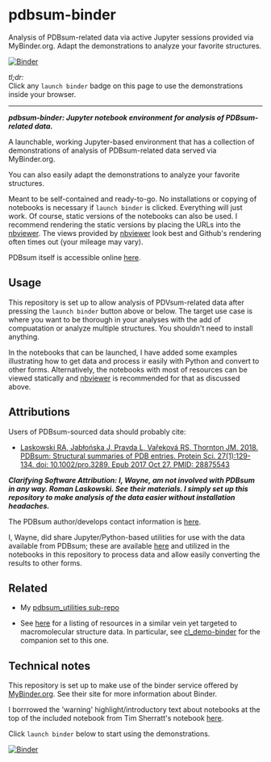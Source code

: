 # pdbsum-binder
Analysis of PDBsum-related data via active Jupyter sessions provided via MyBinder.org. Adapt the demonstrations to analyze your favorite structures.

[![Binder](https://mybinder.org/badge_logo.svg)](https://mybinder.org/v2/gh/fomightez/pdbsum-binder/main?filepath=index.ipynb)


*tl;dr:*  
Click any `launch binder` badge on this page to use the demonstrations inside your browser.

------


***pdbsum-binder:  Jupyter notebook environment for analysis of PDBsum-related data.***

A launchable, working Jupyter-based environment that has a collection of demonstrations of analysis of PDBsum-related data served via MyBinder.org.

You can also easily adapt the demonstrations to analyze your favorite structures.

Meant to be self-contained and ready-to-go. No installations or copying of notebooks is necessary if `launch binder` is clicked. Everything will just work. Of course, static versions of the notebooks can also be used. I recommend rendering the static versions by placing the URLs into the [nbviewer](https://nbviewer.jupyter.org/). The views provided by [nbviewer](https://nbviewer.jupyter.org/) look best and Github's rendering often times out (your mileage may vary).

PDBsum itself is accessible online [here](http://www.ebi.ac.uk/thornton-srv/databases/cgi-bin/pdbsum/GetPage.pl?pdbcode=index.html).

Usage
-----

This repository is set up to allow analysis of PDVsum-related data after pressing the `launch binder` button above or below. The target use case is where you want to be thorough in your analyses with the add of compuatation or analyze multiple structures. You shouldn't need to install anything.

In the notebooks that can be launched, I have added some examples illustrating how to get data and process ir easily with Python and convert to other forms. Alternatively, the notebooks with most of resources can be viewed statically and [nbviewer](https://nbviewer.jupyter.org/) is recommended for that as discussed above.

## Attributions

Users of PDBsum-sourced data should probably cite:

- [Laskowski RA, Jabłońska J, Pravda L, Vařeková RS, Thornton JM. 2018. PDBsum: Structural summaries of PDB entries. Protein Sci. 27(1):129-134. doi: 10.1002/pro.3289. Epub 2017 Oct 27. PMID: 28875543](https://pubmed.ncbi.nlm.nih.gov/28875543/)

***Clarifying Software Attribution: I, Wayne, am not involved with PDBsum in any way. Roman Laskowski. See their materials. I simply set up this repository to make analysis of the data easier without installation headaches.***

The PDBsum author/develops contact information is [here](http://www.ebi.ac.uk/thornton-srv/databases/cgi-bin/pdbsum/GetPage.pl?doc=TRUE&template=contactus.html&pdbcode=n/a).

I, Wayne, did share Jupyter/Python-based utilities for use with the data available from PDBsum; these are available [here](https://github.com/fomightez/structurework/tree/master/pdbsum_utilities) and utilized in the notebooks in this repository to process data and allow easily converting the results to other forms.


## Related

- My [pdbsum_utilities sub-repo](https://github.com/fomightez/structurework/tree/master/pdbsum_utilities)

- See [here](https://github.com/fomightez/structurework#related-binderized-utilities) for a listing of resources in a similar vein yet targeted to macromolecular structure data. In particular, see [cl_demo-binder](https://github.com/fomightez/cl_demo-binder) for the companion set to this one.

## Technical notes

This repository is set up to make use of the binder service offered by [MyBinder.org](https://mybinder.org/). See their site for more information about Binder.

I borrrowed the 'warning' highlight/introductory text about notebooks at the top of the included notebook from Tim Sherratt's notebook [here](https://github.com/GLAM-Workbench/te-papa-api/blob/master/Exploring-the-Te-Papa-collection-API.ipynb).

Click `launch binder` below to start using the demonstrations.

[![Binder](https://mybinder.org/badge_logo.svg)](https://mybinder.org/v2/gh/fomightez/pdbsum-binder/main?filepath=index.ipynb)
